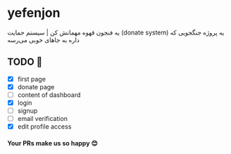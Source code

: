 # yefenjon
یه فنجون قهوه مهمانش کن | سیستم حمایت (donate system)
یه پروژه جنگجویی که داره به جاهای خوبی می‌رسه

## TODO 📝
- [x] first page
- [x] donate page
- [ ] content of dashboard
- [x] login
- [ ] signup 
- [ ] email verification
- [x] edit profile access

#### Your PRs make us so happy 😊
